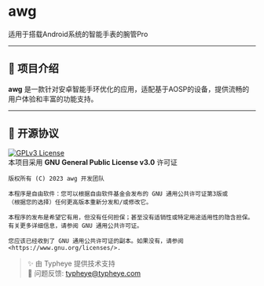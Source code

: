 # awg

适用于搭载Android系统的智能手表的腕管Pro

---

## 🚀 项目介绍

**awg** 是一款针对安卓智能手环优化的应用，适配基于AOSP的设备，提供流畅的用户体验和丰富的功能支持。

---

## 📜 开源协议

[![GPLv3 License](https://img.shields.io/badge/License-GPL%20v3-blue.svg)](https://www.gnu.org/licenses/gpl-3.0)  
本项目采用 **GNU General Public License v3.0** 许可证

```text
版权所有 (C) 2023 awg 开发团队

本程序是自由软件：您可以根据自由软件基金会发布的 GNU 通用公共许可证第3版或
（根据您的选择）任何更高版本重新分发和/或修改它。

本程序的发布是希望它有用，但没有任何担保；甚至没有适销性或特定用途适用性的隐含担保。
有关更多详细信息，请参阅 GNU 通用公共许可证。

您应该已经收到了 GNU 通用公共许可证的副本。如果没有，请参阅 <https://www.gnu.org/licenses/>.
```

> ✨ 由 Typheye 提供技术支持  
> 🐞 问题反馈: [typheye@typheye.com](mailto:typheye@typheye.com)
